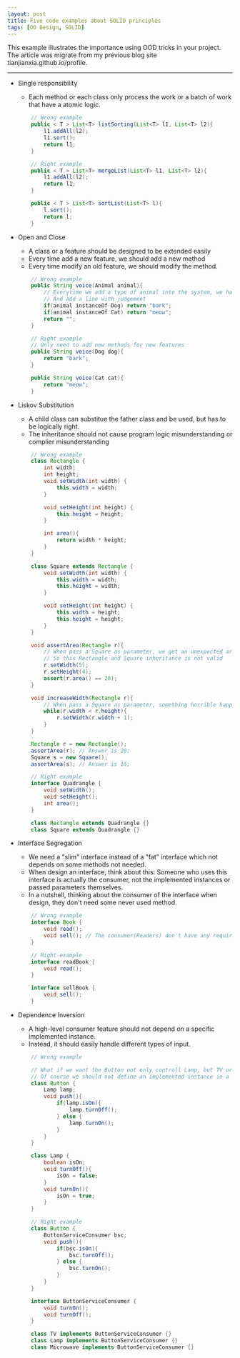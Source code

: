 ```yaml
---
layout: post
title: Five code examples about SOLID principles
tags: [OO Design, SOLID]
---
```


This example illustrates the importance using OOD tricks in your project. The article was migrate from my previous blog site tianjianxia.github.io/profile.

***

- Single responsibility

  - Each method or each class only process the work or a batch of work that have a atomic logic.

  ```java
      // Wrong example
      public < T > List<T> listSorting(List<T> l1, List<T> l2){
          l1.addAll(l2);
          l1.sort();
          return l1;
      }
  
      // Right example
      public < T > List<T> mergeList(List<T> l1, List<T> l2){
          l1.addAll(l2);
          return l1;
      }
  
      public < T > List<T> sortList(List<T> l){
          l.sort();
          return l;
      }
  ```

- Open and Close

  - A class or a feature should be designed to be extended easily
  - Every time add a new feature, we should add a new method
  - Every time modify an old feature, we should modify the method.

  ```java
      // Wrong example
      public String voice(Animal animal){
          // Everytime we add a type of animal into the system, we had to modify this method
          // And add a line with judgement
          if(animal instanceOf Dog) return "bark";
          if(animal instanceOf Cat) return "meow";
          return "";
      }
  
      // Right example
      // Only need to add new methods for new features
      public String voice(Dog dog){
          return "bark";
      }
  
      public String voice(Cat cat){
          return "meow";
      }
  ```

- Liskov Substitution

  - A child class can substitue the father class and be used, but has to be logically right.
  - The inheritance should not cause program logic misunderstanding or complier misunderstanding

  ```java
      // Wrong example
      class Rectangle {
          int width;
          int height;
          void setWidth(int width) {
              this.width = width;
          }
  
          void setHeight(int height) {
              this.height = height;
          }
  
          int area(){
              return width * height;
          }
      }
  
      class Square extends Rectangle {
          void setWidth(int width) {
              this.width = width;
              this.height = width;
          }
  
          void setHeight(int height) {
              this.width = height;
              this.height = height;
          }
      }
  
      void assertArea(Rectangle r){
          // When pass a Square as parameter, we get an unexpected area 16
          // So this Rectangle and Square inheritance is not valid
          r.setWidth(5);
          r.setHeight(4);
          assert(r.area() == 20);
      }
  
      void increaseWidth(Rectangle r){
          // When pass a Square as parameter, something horrible happens and cause a dead loop
          while(r.width < r.height){
              r.setWidth(r.width + 1);
          }
      }
  
      Rectangle r = new Rectangle();
      assertArea(r); // Answer is 20;
      Square s = new Square();
      assertArea(s); // Answer is 16;
  
      // Right example
      interface Quadrangle {
          void setWidth();
          void setHeight();
          int area();
      }
  
      class Rectangle extends Quadrangle {}
      class Square extends Quadrangle {}
  ```

- Interface Segregation

  - We need a "slim" interface instead of a "fat" interface which not depends on some methods not needed.
  - When design an interface, think about this: Someone who uses this interface is actually the consumer, not the implemented instances or passed parameters themselves.
  - In a nutshell, thinking about the consumer of the interface when design, they don't need some never used method.

  ```java
      // Wrong example
      interface Book {
          void read();
          void sell(); // The consumer(Readers) don't have any requirement to sell a book, since we need this sell book feature.
      }
  
      // Right example
      interface readBook {
          void read();
      }
  
      interface sellBook {
          void sell();
      }
  ```

- Dependence Inversion

  - A high-level consumer feature should not depend on a specific implemented instance.
  - Instead, it should easily handle different types of input.

  ```java
      // Wrong example
  
      // What if we want the Button not only controll Lamp, but TV or Microwave?
      // Of course we should not define an implemented instance in a higer level consumer
      class Button {
          Lamp lamp;
          void push(){
              if(lamp.isOn){
                  lamp.turnOff();
              } else {
                  lamp.turnOn();
              }
          }
      }
  
      class Lamp {
          boolean isOn;
          void turnOff(){
              isOn = false;
          }
          void turnOn(){
              isOn = true;
          }
      }
  
      // Right example
      class Button {
          ButtonServiceConsumer bsc;
          void push(){
              if(bsc.isOn){
                  bsc.turnOff();
              } else {
                  bsc.turnOn();
              }
          }
      }
  
      interface ButtonServiceConsumer {
          void turnOn();
          void turnOff();
      }
  
      class TV implements ButtonServiceConsumer {}
      class Lamp implements ButtonServiceConsumer {}
      class Microwave implements ButtonServiceConsumer {}
  ```

